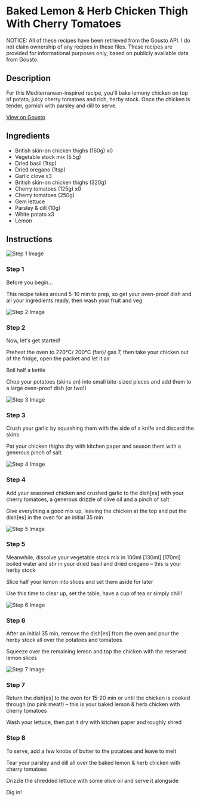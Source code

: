 # Baked Lemon & Herb Chicken Thigh With Cherry Tomatoes

NOTICE: All of these recipes have been retrieved from the Gousto API. I do not claim ownership of any recipes in these files. These recipes are provided for informational purposes only, based on publicly available data from Gousto.

## Description

For this Mediterranean-inspired recipe, you'll bake lemony chicken on top of potato, juicy cherry tomatoes and rich, herby stock. Once the chicken is tender, garnish with parsley and dill to serve. 

[View on Gousto](https://www.gousto.co.uk/recipes/cookbook/baked-lemon-herb-chicken-with-cherry-tomatoes)

## Ingredients

- British skin-on chicken thighs (160g) x0
- Vegetable stock mix (5.5g)
- Dried basil (1tsp)
- Dried oregano (1tsp)
- Garlic clove x3
- British skin-on chicken thighs (320g)
- Cherry tomatoes (125g) x0
- Cherry tomatoes (250g)
- Gem lettuce
- Parsley & dill (10g)
- White potato x3
- Lemon

## Instructions

![Step 1 Image](https://production-media.gousto.co.uk/cms/recipe-step-image/Step-1-prawn-spag-1637667263834-x200.jpg)

### Step 1

Before you begin...

This recipe takes around 5-10 min to prep, so get your oven-proof dish and all your ingredients ready, then wash your fruit and veg

![Step 2 Image](https://production-media.gousto.co.uk/cms/recipe-step-image/step-2-chicken-bake-1637667269034-x200.jpg)

### Step 2

Now, let's get started!

Preheat the oven to 220°C/ 200°C (fan)/ gas 7, then take your chicken out of the fridge, open the packet and let it air

Boil half a kettle

Chop your potatoes (skins on) into small bite-sized pieces and add them to a large oven-proof dish (or two!)

![Step 3 Image](https://production-media.gousto.co.uk/cms/recipe-step-image/step-3-1606304615381-1637667278533-x200.jpg)

### Step 3

Crush your garlic by squashing them with the side of a knife and discard the skins

Pat your chicken thighs dry with kitchen paper and season them with a generous pinch of salt

![Step 4 Image](https://production-media.gousto.co.uk/cms/recipe-step-image/Step-4-1653386046188-x200.jpg)

### Step 4

Add your seasoned chicken and crushed garlic to the dish[es] with your cherry tomatoes, a generous drizzle of olive oil and a pinch of salt

Give everything a good mix up, leaving the chicken at the top and put the dish[es] in the oven for an initial 35 min

![Step 5 Image](https://production-media.gousto.co.uk/cms/recipe-step-image/Step-5-1665479511033-x200.jpg)

### Step 5

Meanwhile, dissolve your vegetable stock mix in 100ml <span class="text-purple">[130ml] </span><span class="text-danger">[170ml]</span> boiled water and stir in your dried basil and dried oregano – this is your herby stock

Slice half your lemon into slices and set them aside for later

Use this time to clear up, set the table, have a cup of tea or simply chill!

![Step 6 Image](https://production-media.gousto.co.uk/cms/recipe-step-image/Step-6-1653386108795-x200.jpg)

### Step 6

After an initial 35 min, remove the dish[es] from the oven and pour the herby stock all over the potatoes and tomatoes

Squeeze over the remaining lemon and top the chicken with the reserved lemon slices

![Step 7 Image](https://production-media.gousto.co.uk/cms/recipe-step-image/Step-7-1653386111484-x200.jpg)

### Step 7

Return the dish[es] to the oven for 15-20 min or until the chicken is cooked through (no pink meat!) – this is your baked lemon & herb chicken with cherry tomatoes

Wash your lettuce, then pat it dry with kitchen paper and roughly shred

### Step 8

To serve, add a few knobs of butter to the potatoes and leave to melt

Tear your parsley and dill all over the baked lemon & herb chicken with cherry tomatoes

Drizzle the shredded lettuce with some olive oil and serve it alongside

Dig in!

